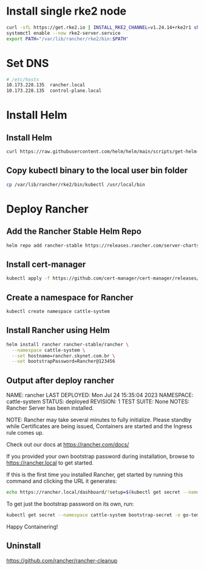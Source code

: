 
# Install single rke2 node

```sh
curl -sfL https://get.rke2.io | INSTALL_RKE2_CHANNEL=v1.24.14+rke2r1 sh -
systemctl enable --now rke2-server.service
export PATH="/var/lib/rancher/rke2/bin:$PATH"
```

# Set DNS

```sh
# /etc/hosts
10.173.228.135	rancher.local
10.173.228.135	control-plane.local
```

# Install Helm

## Install Helm

```sh
curl https://raw.githubusercontent.com/helm/helm/main/scripts/get-helm-3 | bash
```

## Copy kubectl binary to the local user bin folder

```sh
cp /var/lib/rancher/rke2/bin/kubectl /usr/local/bin
```

# Deploy Rancher

## Add the Rancher Stable Helm Repo
```sh
helm repo add rancher-stable https://releases.rancher.com/server-charts/stable
```

## Install cert-manager
```sh
kubectl apply -f https://github.com/cert-manager/cert-manager/releases/download/v1.12.0/cert-manager.yaml
```

## Create a namespace for Rancher

```sh
kubectl create namespace cattle-system
```

## Install Rancher using Helm

```sh
helm install rancher rancher-stable/rancher \
  --namespace cattle-system \
  --set hostname=rancher.skynet.com.br \
  --set bootstrapPassword=Rancher@123456
```

## Output after deploy rancher

NAME: rancher
LAST DEPLOYED: Mon Jul 24 15:35:04 2023
NAMESPACE: cattle-system
STATUS: deployed
REVISION: 1
TEST SUITE: None
NOTES:
Rancher Server has been installed.

NOTE: Rancher may take several minutes to fully initialize. Please standby while Certificates are being issued, Containers are started and the Ingress rule comes up.

Check out our docs at https://rancher.com/docs/

If you provided your own bootstrap password during installation, browse to https://rancher.local to get started.

If this is the first time you installed Rancher, get started by running this command and clicking the URL it generates:

```sh
echo https://rancher.local/dashboard/?setup=$(kubectl get secret --namespace cattle-system bootstrap-secret -o go-template='{{.data.bootstrapPassword|base64decode}}')
```

To get just the bootstrap password on its own, run:

```sh
kubectl get secret --namespace cattle-system bootstrap-secret -o go-template='{{.data.bootstrapPassword|base64decode}}{{ "\n" }}'
```

Happy Containering!

## Uninstall

<https://github.com/rancher/rancher-cleanup>